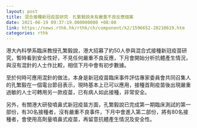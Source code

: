 ```yaml
---
layout: post
title: 混合接種新冠疫苗研究　孔繁毅說未有嚴重不良反應個案
date: 2021-06-19 09:37:19.000000000 +08:00
link: https://news.rthk.hk/rthk/ch/component/k2/1596652-20210619.htm
categories: rthk
---
```


港大內科學系臨床教授孔繁毅說，港大招募了約50人參與混合式接種新冠疫苗研究，暫時看到安全性好，不見任何嚴重不良反應，下月會開始分析抗體產生情況，與沒有混針的人士作比較，相信下月中會有初步數據。

至於何時可應用混針的做法，本身是新冠疫苗臨床事件評估專家委員會共同召集人的孔繁毅在一個電台節目表示，現時基本上已可以應用，接種首劑疫苗後出現嚴重過敏的人士可轉用另一款疫苗，已有病人如此接種，非常安全。

另外，有關港大研發噴鼻式新冠疫苗方面，孔繁毅說已完成第一期臨床測試的第一部份，有30名接種者，沒有嚴重不良事件，下月中會進入第二部份，將有80名接種者，會使用高劑量噴鼻式疫苗，再留意抗體產生情況及安全性。
